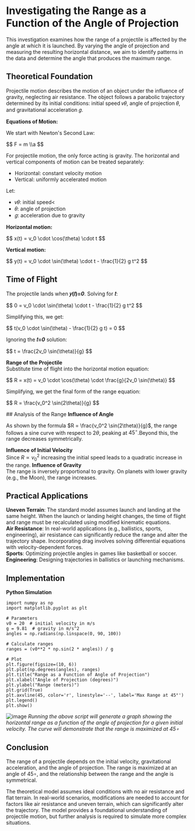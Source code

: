 # Investigating the Range as a Function of the Angle of Projection
This investigation examines how the range of a projectile is affected by the angle at which it is launched. By varying the angle of projection and measuring the resulting horizontal distance, we aim to identify patterns in the data and determine the angle that produces the maximum range.

## Theoretical Foundation
Projectile motion describes the motion of an object under the influence of gravity, neglecting air resistance. The object follows a parabolic trajectory determined by its initial conditions: initial speed 𝑣𝜃, angle of projection 𝜃, and gravitational acceleration 𝑔.

<b>Equations of Motion:</b>

We start with Newton's Second Law:
<p>$$ F = m \\a $$</p>

For projectile motion, the only force acting is gravity. The horizontal and vertical components of motion can be treated separately:
- Horizontal: constant velocity motion
- Vertical: uniformly accelerated motion

Let:
<ul>
<li>𝑣𝜃: initial speed<</li>
<li>𝜃: angle of projection</li>
<li>𝑔: acceleration due to gravity</li>
</ul>

<b>Horizontal motion:</b>
<p>$$ x(t) = v_0 \cdot \cos(\theta) \cdot t $$</p>
<b>Vertical motion:</b>
<p>$$ y(t) = v_0 \cdot \sin(\theta) \cdot t - \frac{1}{2} g t^2 $$</p>

## Time of Flight
The projectile lands when <b>𝑦(𝑡)=<i>0</i></b>. Solving for <b>𝑡</b>:
<p>$$ 0 = v_0 \cdot \sin(\theta) \cdot t - \frac{1}{2} g t^2 $$</p>
Simplifying this, we get:
<p>$$ t(v_0 \cdot \sin(\theta) - \frac{1}{2} g t) = 0 $$</p>
Ignoring the <b>𝑡=<i>0</i></b> solution:
<p>$$ t = \frac{2v_0 \sin(\theta)}{g} $$</p>
<b>Range of the Projectile</b><br />
Substitute time of flight into the horizontal motion equation:
<p>$$ R = x(t) = v_0 \cdot \cos(\theta) \cdot \frac{g}{2v_0 \sin(\theta)} $$</p>
Simplifying, we get the final form of the range equation:
<p>$$ R = \frac{v_0^2 \sin(2\theta)}{g} $$</p>
## Analysis of the Range
<b>Influence of Angle</b>

As shown by the formula $R = \frac{v_0^2 \sin(2\theta)}{g}$, the range follows a sine curve with respect to $2\theta$, peaking at $45^\circ$.Beyond this, the range decreases symmetrically.

<b>Influence of Initial Velocity</b><br />
Since $R \propto v_0^2$ increasing the initial speed leads to a quadratic increase in the range.
<b>Influence of Gravity</b><br />
The range is inversely proportional to gravity. On planets with lower gravity (e.g., the Moon), the range increases.
## Practical Applications
<b>Uneven Terrain</b>: The standard model assumes launch and landing at the same height. When the launch or landing height changes, the time of flight and range must be recalculated using modified kinematic equations.<br />
<b>Air Resistance</b>: In real-world applications (e.g., ballistics, sports, engineering), air resistance can significantly reduce the range and alter the trajectory shape. Incorporating drag involves solving differential  equations with velocity-dependent forces.<br />
<b>Sports</b>: Optimizing projectile angles in games like basketball or soccer.<br />
<b>Engineering</b>: Designing trajectories in ballistics or launching mechanisms.<br />
## Implementation
<b>Python Simulation</b>
<pre><code class="language-python">import numpy as np
import matplotlib.pyplot as plt

# Parameters
v0 = 20  # initial velocity in m/s
g = 9.81  # gravity in m/s^2
angles = np.radians(np.linspace(0, 90, 100))

# Calculate ranges
ranges = (v0**2 * np.sin(2 * angles)) / g

# Plot
plt.figure(figsize=(10, 6))
plt.plot(np.degrees(angles), ranges)
plt.title("Range as a Function of Angle of Projection")
plt.xlabel("Angle of Projection (degrees)")
plt.ylabel("Range (meters)")
plt.grid(True)
plt.axvline(45, color='r', linestyle='--', label='Max Range at 45°')
plt.legend()
plt.show()
</code></pre>
![image](https://github.com/user-attachments/assets/dbb7d00f-973d-49d5-8e31-54a1622f1c24)
<i>Running the above script will generate a graph showing the horizontal range as a function of the angle of projection for a given initial velocity. The curve will demonstrate that the range is maximized at 45∘</i>

## Conclusion
The range of a projectile depends on the initial velocity, gravitational acceleration, and the angle of projection. The range is maximized at an angle of 45∘, and the relationship between the range and the angle is symmetrical.

The theoretical model assumes ideal conditions with no air resistance and flat terrain. In real-world scenarios, modifications are needed to account for factors like air resistance and uneven terrain, which can significantly alter the trajectory. The model provides a foundational understanding of projectile motion, but further analysis is required to simulate more complex situations.
